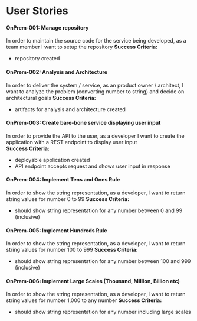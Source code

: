 User Stories
============
#### OnPrem-001: Manage repository
In order to maintain the source code for the service being developed, as a team member I want 
to setup the repository
**Success Criteria:**
 * repository created

#### OnPrem-002: Analysis and Architecture
In order to deliver the system / service, as an product owner / architect, I want to analyze the 
problem (converting number to string) and decide on architectural goals
**Success Criteria:**
 * artifacts for analysis and architecture created 

#### OnPrem-003: Create bare-bone service displaying user input
In order to provide the API to the user, as a developer I want to create the application with 
a REST endpoint to display user input   
**Success Criteria:**
 * deployable application created
 * API endpoint accepts request and shows user input in response
 
####  OnPrem-004: Implement Tens and Ones Rule
In order to show the string representation, as a developer, I want to return string values
for number 0 to 99
**Success Criteria:**
 * should show string representation for any number between 0 and 99 (inclusive) 
 
####  OnPrem-005: Implement Hundreds Rule
In order to show the string representation, as a developer, I want to return string values
for number 100 to 999
**Success Criteria:**
 * should show string representation for any number between 100 and 999 (inclusive)  
 
####  OnPrem-006: Implement Large Scales (Thousand, Million, Billion etc) 
In order to show the string representation, as a developer, I want to return string values
for number 1,000 to any number
**Success Criteria:**
 * should show string representation for any number including large scales